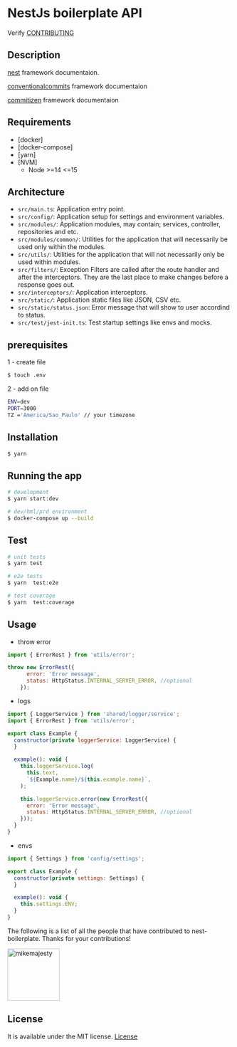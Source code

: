 # NestJs boilerplate API

Verify [CONTRIBUTING](./CONTRIBUTING.md)

## Description

[nest](https://docs.nestjs.com/) framework documentaion.

[conventionalcommits](https://www.conventionalcommits.org/en/v1.0.0/) framework documentaion

[commitizen](https://github.com/commitizen/cz-cli) framework documentaion

## Requirements

- [docker]
- [docker-compose]
- [yarn]
- [NVM]
  * Node >=14 <=15

## Architecture

- `src/main.ts`: Application entry point.
- `src/config/`: Application setup for settings and environment variables.
- `src/modules/`: Application modules, may contain; services, controller, repositories and etc.
- `src/modules/common/`: Utilities for the application that will necessarily be used only within the modules.
- `src/utils/`: Utilities for the application that will not necessarily only be used within modules.
- `src/filters/`: Exception Filters are called after the route handler and after the interceptors. They are the last place to make changes before a response goes out.
- `src/interceptors/`: Application interceptors.
- `src/static/`: Application static files like JSON, CSV etc.
- `src/static/status.json`: Error message that will show to user accordind to status.
- `src/test/jest-init.ts`: Test startup settings like envs and mocks.

## prerequisites

1 - create file
```bash
$ touch .env
```

2 - add on file
```bash
ENV=dev
PORT=3000
TZ ='America/Sao_Paulo' // your timezone

```

## Installation

```bash
$ yarn
```

## Running the app

```bash
# development
$ yarn start:dev
```

```bash
# dev/hml/prd environment
$ docker-compose up --build
```

## Test

```bash
# unit tests
$ yarn test

# e2e tests
$ yarn  test:e2e

# test coverage
$ yarn  test:coverage
```


## Usage

* throw error

```js
import { ErrorRest } from 'utils/error';

throw new ErrorRest({
      error: 'Error message',
      status: HttpStatus.INTERNAL_SERVER_ERROR, //optional
    });

```


* logs

```js
import { LoggerService } from 'shared/logger/service';
import { ErrorRest } from 'utils/error';

export class Example {
  constructor(private loggerService: LoggerService) {
  }

  example(): void {
    this.loggerService.log(
      this.text,
      `${Example.name}/${this.example.name}`,
    );

    this.loggerService.error(new ErrorRest({
      error: 'Error message',
      status: HttpStatus.INTERNAL_SERVER_ERROR, //optional
    }));
  }
}

```


* envs

```js
import { Settings } from 'config/settings';

export class Example {
  constructor(private settings: Settings) {
  }

  example(): void {
    this.settings.ENV;
  }    
}

```

The following is a list of all the people that have contributed to nest-boilerplate. Thanks for your contributions!

[<img alt="mikemajesty" src="https://avatars1.githubusercontent.com/u/11630212?s=460&v=4&s=117" width="117">](https://github.com/mikemajesty)
## License

It is available under the MIT license.
[License](https://opensource.org/licenses/mit-license.php)

